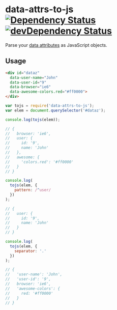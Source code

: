 # data-attrs-to-js [![Dependency Status](http://img.shields.io/david/ThankYouMotion/data-attrs-to-js.svg?style=flat-square)](https://david-dm.org/ThankYouMotion/data-attrs-to-js) [![devDependency Status](http://img.shields.io/david/dev/ThankYouMotion/data-attrs-to-js.svg?style=flat-square)](https://david-dm.org/ThankYouMotion/data-attrs-to-js#info=devDependencies)

Parse your [data attributes](https://developer.mozilla.org/en-US/docs/Web/Guide/HTML/Using_data_attributes) as JavaScript objects.

## Usage

```html
<div id="dataz"
  data-user-name="John"
  data-user-id="9"
  data-browser="ie6"
  data-awesome-colors.red="#ff0000">
</div>
```

```js
var tojs = require('data-attrs-to-js');
var elem = document.querySelector('#dataz');

console.log(tojs(elem));

// {
//   browser: 'ie6',
//   user: {
//     id: '9',
//     name: 'John'
//   },
//   awesome: {
//     'colors.red': '#ff0000'
//   }
// }

console.log( 
  tojs(elem, {
    pattern: /^user/
  })
);

// {
//   user: {
//     id: '9',
//     name: 'John'
//   }
// }

console.log( 
  tojs(elem, {
    separator: '.'
  })
);

// {
//   'user-name': 'John',
//   'user-id': '9',
//   browser: 'ie6',
//   'awesome-colors': {
//     red: '#ff0000'
//   }
// }
```





